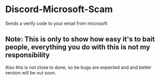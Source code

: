 # Discord-Microsoft-Scam
Sends a verify code to your email from microsoft

## Note: This is only to show how easy it's to bait people, everything you do with this is not my responsibility

Also this is not close to done, so be bugs are expected and and better version will be out soon.
